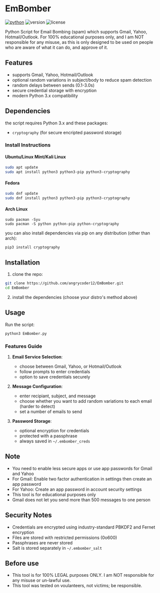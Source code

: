 # EmBomber 

[![python](https://img.shields.io/badge/Python-3.x-green.svg?style=flat-square)](https://www.python.org/downloads/) ![version](https://img.shields.io/badge/Build-Final-blue.svg) ![license](https://img.shields.io/badge/License-GPL_3-orange.svg?style=flat-square)

Python Script for Email Bombing (spam) which supports Gmail, Yahoo, Hotmail/Outlook. For 100% educational purposes only, and I am NOT responsible for any misuse, as this is only designed to be used on people who are aware of what it can do, and approve of it. 

## Features
- supports Gmail, Yahoo, Hotmail/Outlook
- optional random variations in subject/body to reduce spam detection
- random delays between sends (0.1-3.0s)
- secure credential storage with encryption
- modern Python 3.x compatibility
## Dependencies

the script requires Python 3.x and these packages:
- `cryptography` (for secure encripted password storage)

### Install Instructions

#### Ubuntu/Linux Mint/Kali Linux
```bash
sudo apt update
sudo apt install python3 python3-pip python3-cryptography
```

#### Fedora
```bash
sudo dnf update
sudo dnf install python3 python3-pip python3-cryptography
```

#### Arch Linux
```i use arch btw
sudo pacman -Syu
sudo pacman -S python python-pip python-cryptography
```

you can also install dependencies via pip on any distribution (other than arch):
```bash
pip3 install cryptography
```

## Installation

1. clone the repo:
```bash
git clone https://github.com/angrycoder12/EmBomber.git
cd EmBomber
```

2. install the dependencies (choose your distro's method above)

## Usage

Run the script:
```bash
python3 EmBomber.py
```

### Features Guide

1. **Email Service Selection**:
   - choose between Gmail, Yahoo, or Hotmail/Outlook
   - follow prompts to enter credentials
   - option to save credentials securely

2. **Message Configuration**:
   - enter recipiant, subject, and message
   - choose whether you want to add random variations to each email (harder to detect)
   - set a number of emails to send

3. **Password Storage**:
   - optional encryption for credentials
   - protected with a passphrase
   - always saved in `~/.embomber_creds`



## Note
- You need to enable less secure apps or use app passwords for Gmail and Yahoo
- For Gmail: Enable two factor authentication in settings then create an app password
- For Yahoo: Create an app password in account security settings
- This tool is for educational purposes only
- Gmail does not let you send more than 500 messages to one person

## Security Notes
- Credentials are encrypted using industry-standard PBKDF2 and Fernet encryption
- Files are stored with restricted permissions (0o600)
- Passphrases are never stored
- Salt is stored separately in `~/.embomber_salt`

## Before use
- This tool is for 100% LEGAL purposes ONLY. I am NOT responsible for any misuse or un-lawful use.
- This tool was tested on voulanteers, not victims; be responsible.

